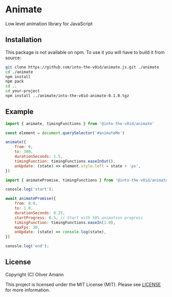 # Animate

Low level animation library for JavaScript

## Installation

This package is not available on npm. To use it you will have to build it from source:

```bash
git clone https://github.com/into-the-v0id/animate.js.git ./animate
cd ./animate
npm install
npm pack
cd ..
cd your-project
npm install ../animate/into-the-v0id-animate-0.1.0.tgz
```

## Example

```js
import { animate, timingFunctions } from '@into-the-v0id/animate'

const element = document.querySelector('#animateMe')

animate({
    from: 0,
    to: 300,
    durationSeconds: 1.5,
    timingFunction: timingFunctions.easeInOut(),
    onUpdate: (state) => element.style.left = state + 'px',
})
```

```js
import { animatePromise, timingFunctions } from '@into-the-v0id/animate'

conosle.log('start');

await animatePromise({
    from: 0.0,
    to: 1.0,
    durationSeconds: 0.25,
    startProgress: 0.5, // Start with 50% animation progress
    timingFunction: timingFunctions.easeIn(1.0),
    maxFps: 30,
    onUpdate: (state) => console.log(state),
})

conosle.log('end');
```

## License

Copyright (C) Oliver Amann

This project is licensed under the MIT License (MIT). Please see [LICENSE](./LICENSE) for more information.
